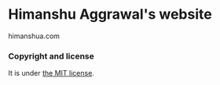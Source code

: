 # Himanshu Aggrawal's website

himanshua.com

### Copyright and license

It is under [the MIT license](/LICENSE).
